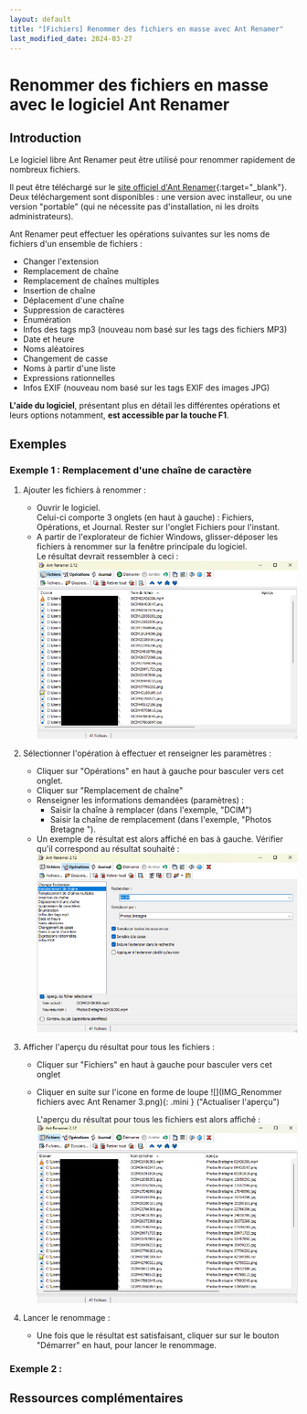 ```yaml
---
layout: default
title: "[Fichiers] Renommer des fichiers en masse avec Ant Renamer"
last_modified_date: 2024-03-27
---
```

# Renommer des fichiers en masse avec le logiciel Ant Renamer
## Introduction

Le logiciel libre Ant Renamer peut être utilisé pour renommer rapidement de nombreux fichiers.

Il peut être téléchargé sur le [site officiel d'Ant Renamer](https://www.antp.be/software/renamer/fr){:target="_blank"}.  
Deux téléchargement sont disponibles : une version avec installeur, ou une version "portable" (qui ne nécessite pas d'installation, ni les droits administrateurs).

Ant Renamer peut effectuer les opérations suivantes sur les noms de fichiers d'un ensemble de fichiers : 
- Changer l'extension
- Remplacement de chaîne
- Remplacement de chaînes multiples
- Insertion de chaîne
- Déplacement d'une chaîne
- Suppression de caractères
- Énumération
- Infos des tags mp3 (nouveau nom basé sur les tags des fichiers MP3)
- Date et heure
- Noms aléatoires
- Changement de casse
- Noms à partir d'une liste
- Expressions rationnelles
- Infos EXIF (nouveau nom basé sur les tags EXIF des images JPG)

**L'aide du logiciel**, présentant plus en détail les différentes opérations et leurs options notamment, **est accessible par la touche F1**.

## Exemples
### Exemple 1 : Remplacement d'une chaîne de caractère

1. Ajouter les fichiers à renommer :
	- Ouvrir le logiciel.  
  Celui-ci comporte 3 onglets (en haut à gauche) : Fichiers, Opérations, et Journal. Rester sur l'onglet Fichiers pour l'instant.
	- A partir de l'explorateur de fichier Windows, glisser-déposer les fichiers à renommer sur la fenêtre principale du logiciel.  
  Le résultat devrait ressembler à ceci : 
![](IMG_Renommer%20fichiers%20avec%20Ant%20Renamer%201.png)

2. Sélectionner l'opération à effectuer et renseigner les paramètres :
	- Cliquer sur "Opérations" en haut à gauche pour basculer vers cet onglet.
	- Cliquer sur "Remplacement de chaîne"
	- Renseigner les informations demandées (paramètres) : 
		- Saisir la chaîne à remplacer (dans l'exemple, "DCIM")
		- Saisir la chaîne de remplacement (dans l'exemple, "Photos Bretagne ").
	- Un exemple de résultat est alors affiché en bas à gauche. Vérifier qu'il correspond au résultat souhaité :
	![](IMG_Renommer%20fichiers%20avec%20Ant%20Renamer%202.png)

3. Afficher l'aperçu du résultat pour tous les fichiers :
	- Cliquer sur "Fichiers" en haut à gauche pour basculer vers cet onglet
	- Cliquer en suite sur l'icone en forme de loupe ![](IMG_Renommer fichiers avec Ant Renamer 3.png){: .mini } ("Actualiser l'aperçu")    
	    
	  L'aperçu du résultat pour tous les fichiers est alors affiché : 
	   ![](IMG_Renommer%20fichiers%20avec%20Ant%20Renamer%204.png)

4. Lancer le renommage :
	- Une fois que le résultat est satisfaisant, cliquer sur sur le bouton "Démarrer" en haut, pour lancer le renommage.

### Exemple 2 : 
## Ressources complémentaires
